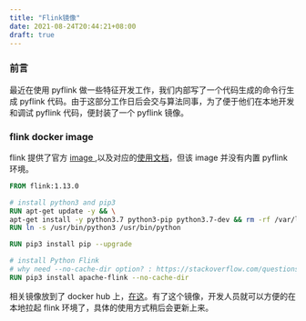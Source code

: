 ```yaml
---
title: "Flink镜像"
date: 2021-08-24T20:44:21+08:00
draft: true
---
```


### 前言

最近在使用 pyflink 做一些特征开发工作，我们内部写了一个代码生成的命令行生成 pyflink 代码。由于这部分工作日后会交与算法同事，为了便于他们在本地开发和调试 pyflink 代码，便封装了一个 pyflink 镜像。

### flink docker image

flink 提供了官方 [image ](https://hub.docker.com/_/flink),以及对应的[使用文档](https://ci.apache.org/projects/flink/flink-docs-release-1.13/docs/deployment/resource-providers/standalone/docker/)，但该 image 并没有内置 pyflink 环境。

```dockerfile
FROM flink:1.13.0

# install python3 and pip3
RUN apt-get update -y && \
apt-get install -y python3.7 python3-pip python3.7-dev && rm -rf /var/lib/apt/lists/*
RUN ln -s /usr/bin/python3 /usr/bin/python

RUN pip3 install pip --upgrade

# install Python Flink
# why need --no-cache-dir option? : https://stackoverflow.com/questions/53204916/what-is-the-meaning-of-failed-building-wheel-for-x-in-pip-install
RUN pip3 install apache-flink --no-cache-dir
```

相关镜像放到了 docker hub 上，[在这](https://hub.docker.com/layers/151820205/1034552569/pyflink/v0.5/images/sha256-79f6e9107336bac98b2e1d826ab88f1ccd1189d559ad1e296cdfa229b415fd64?context=explore)。有了这个镜像，开发人员就可以方便的在本地拉起 flink 环境了，具体的使用方式稍后会更新上来。
